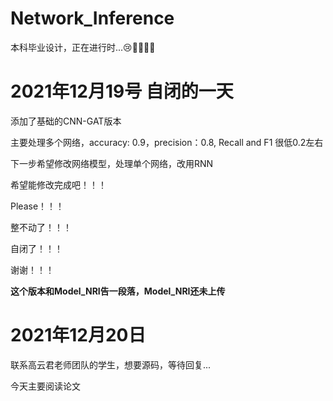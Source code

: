 # Network_Inference
本科毕业设计，正在进行时...😢🤢💕💕💕
# 2021年12月19号  自闭的一天
添加了基础的CNN-GAT版本

主要处理多个网络，accuracy: 0.9，precision：0.8, Recall and F1 很低0.2左右

下一步希望修改网络模型，处理单个网络，改用RNN

希望能修改完成吧！！！

Please！！！

整不动了！！！

自闭了！！！

谢谢！！！

**这个版本和Model_NRI告一段落，Model_NRI还未上传**

# 2021年12月20日

联系高云君老师团队的学生，想要源码，等待回复...

今天主要阅读论文
